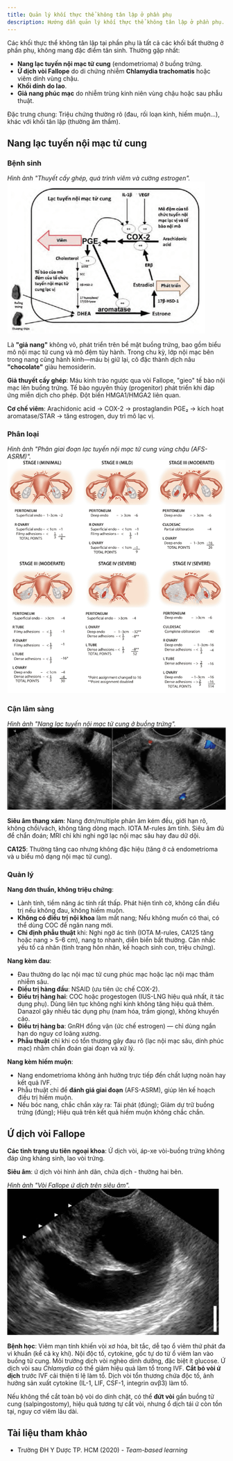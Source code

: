 ```yaml
---
title: Quản lý khối thực thể không tân lập ở phần phụ
description: Hướng dẫn quản lý khối thực thể không tân lập ở phần phụ.
---
```


Các khối thực thể không tân lập tại phần phụ là tất cả các khối bất thường ở phần phụ, không mang đặc điểm tân sinh. Thường gặp nhất:

- **Nang lạc tuyến nội mạc tử cung** (endometrioma) ở buồng trứng.
- **Ứ dịch vòi Fallope** do di chứng nhiễm **Chlamydia trachomatis** hoặc viêm dính vùng chậu.
- **Khối dính do lao**.
- **Giả nang phúc mạc** do nhiễm trùng kinh niên vùng chậu hoặc sau phẫu thuật.

Đặc trưng chung: Triệu chứng thường rõ (đau, rối loạn kinh, hiếm muộn...), khác với khối tân lập (thường âm thầm).

## Nang lạc tuyến nội mạc tử cung

### Bệnh sinh

_Hình ảnh "Thuyết cấy ghép, quá trình viêm và cường estrogen"._
![Thuyết cấy ghép, quá trình viêm và cường estrogen](./_images/quan-ly-khoi-thuc-the-khong-tan-lap-phan-phu/thuyet-cay-ghep-qua-trinh-viem-va-cuong-estrogen.png)

Là **"giả nang"** không vỏ, phát triển trên bề mặt buồng trứng, bao gồm biểu mô nội mạc tử cung và mô đệm tùy hành. Trong chu kỳ, lớp nội mạc bên trong nang cũng hành kinh—máu bị giữ lại, cô đặc thành dịch nâu **"chocolate"** giàu hemosiderin.

**Giả thuyết cấy ghép**: Máu kinh trào ngược qua vòi Fallope, "gieo" tế bào nội mạc lên buồng trứng. Tế bào nguyên thủy (progenitor) phát triển khi đáp ứng miễn dịch cho phép. Đột biến HMGA1/HMGA2 liên quan.

**Cơ chế viêm**: Arachidonic acid → COX-2 → prostaglandin PGE₂ → kích hoạt aromatase/STAR → tăng estrogen, duy trì mô lạc vị.

### Phân loại

_Hình ảnh "Phân giai đoạn lạc tuyến nội mạc tử cung vùng chậu (AFS-ASRM)"._
![Phân giai đoạn lạc tuyến nội mạc tử cung vùng chậu (AFS-ASRM)](./_images/quan-ly-khoi-thuc-the-khong-tan-lap-phan-phu/AFS-ASRM.png)

### Cận lâm sàng

_Hình ảnh "Nang lạc tuyến nội mạc tử cung ở buồng trứng"._
![Nang lạc tuyến nội mạc tử cung ở buồng trứng](./_images/quan-ly-khoi-thuc-the-khong-tan-lap-phan-phu/nang-lac-tuyen-noi-mac-tu-cung-tren-sieu-am.png)

**Siêu âm thang xám**: Nang đơn/multiple phản âm kém đều, giới hạn rõ, không chồi/vách, không tăng dòng mạch. IOTA M-rules âm tính. Siêu âm đủ để chẩn đoán; MRI chỉ khi nghi ngờ lạc nội mạc sâu hay đau dữ dội.

**CA125**: Thường tăng cao nhưng không đặc hiệu (tăng ở cả endometrioma và u biểu mô dạng nội mạc tử cung).

### Quản lý

**Nang đơn thuần, không triệu chứng**:

- Lành tính, tiềm năng ác tính rất thấp. Phát hiện tình cờ, không cần điều trị nếu không đau, không hiếm muộn.
- **Không có điều trị nội khoa** làm mất nang; Nếu không muốn có thai, có thể dùng COC để ngăn nang mới.
- **Chỉ định phẫu thuật** khi: Nghi ngờ ác tính (IOTA M-rules, CA125 tăng hoặc nang > 5-6 cm), nang to nhanh, diễn biến bất thường. Cân nhắc yếu tố cá nhân (tình trạng hôn nhân, kế hoạch sinh con, triệu chứng).

**Nang kèm đau**:

- Đau thường do lạc nội mạc tử cung phúc mạc hoặc lạc nội mạc thâm nhiễm sâu.
- **Điều trị hàng đầu**: NSAID (ưu tiên ức chế COX-2).
- **Điều trị hàng hai**: COC hoặc progestogen (IUS-LNG hiệu quả nhất, ít tác dụng phụ). Dùng liên tục không nghỉ kinh không tăng hiệu quả thêm. Danazol gây nhiều tác dụng phụ (nam hóa, trầm giọng), không khuyến cáo.
- **Điều trị hàng ba**: GnRH đồng vận (ức chế estrogen) — chỉ dùng ngắn hạn do nguy cơ loãng xương.
- **Phẫu thuật** chỉ khi có tổn thương gây đau rõ (lạc nội mạc sâu, dính phúc mạc) nhằm chẩn đoán giai đoạn và xử lý.

**Nang kèm hiếm muộn**:

- Nang endometrioma không ảnh hưởng trực tiếp đến chất lượng noãn hay kết quả IVF.
- Phẫu thuật chỉ để **đánh giá giai đoạn** (AFS-ASRM), giúp lên kế hoạch điều trị hiếm muộn.
- Nếu bóc nang, chắc chắn xảy ra: Tái phát (đúng); Giảm dự trữ buồng trứng (đúng); Hiệu quả trên kết quả hiếm muộn không chắc chắn.

## Ứ dịch vòi Fallope

**Các tình trạng ưu tiên ngoại khoa**: Ứ dịch vòi, áp-xe vòi-buồng trứng không đáp ứng kháng sinh, lao vòi trứng.

**Siêu âm**: ứ dịch vòi hình ảnh dãn, chứa dịch - thường hai bên.

_Hình ảnh "Vòi Fallope ứ dịch trên siêu âm"._
![Vòi Fallope ứ dịch trên siêu âm](./_images/quan-ly-khoi-thuc-the-khong-tan-lap-phan-phu/u-dich-voi-fallope-tren-sieu-am.png)

**Bệnh học**: Viêm mạn tính khiến vòi xơ hóa, bít tắc, dễ tạo ổ viêm thứ phát đa vi khuẩn (kể cả kỵ khí). Nội độc tố, cytokine, gốc tự do từ ổ viêm lan vào buồng tử cung. Môi trường dịch vòi nghèo dinh dưỡng, đặc biệt ít glucose. Ứ dịch vòi sau _Chlamydia_ có thể giảm hiệu quả làm tổ trong IVF. **Cắt bỏ vòi ứ dịch** trước IVF cải thiện tỉ lệ làm tổ. Dịch vòi tổn thương chứa độc tố, ảnh hưởng sản xuất cytokine (IL-1, LIF, CSF-1, integrin αvβ3) làm tổ.

Nếu không thể cắt toàn bộ vòi do dính chặt, có thể **đứt vòi** gần buồng tử cung (salpingostomy), hiệu quả tương tự cắt vòi, nhưng ổ dịch tái ứ còn tồn tại, nguy cơ viêm lâu dài.

## Tài liệu tham khảo

- Trường ĐH Y Dược TP. HCM (2020) - _Team-based learning_
